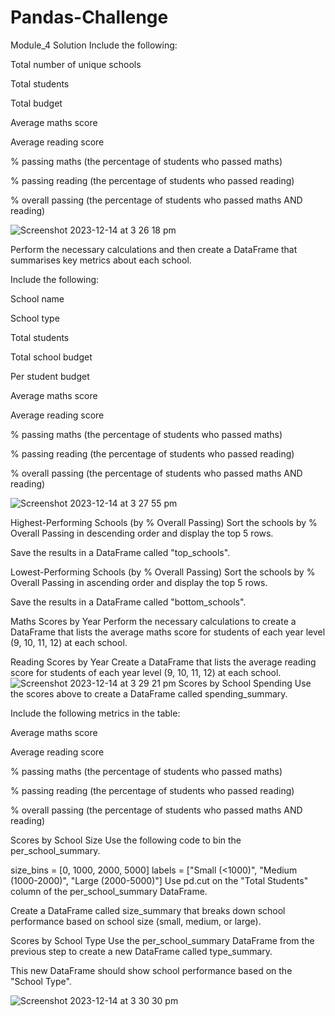 # Pandas-Challenge
Module_4 Solution
Include the following:

Total number of unique schools

Total students

Total budget

Average maths score

Average reading score

% passing maths (the percentage of students who passed maths)

% passing reading (the percentage of students who passed reading)

% overall passing (the percentage of students who passed maths AND reading)

![Screenshot 2023-12-14 at 3 26 18 pm](https://github.com/Sunilkth/Pandas-Challenge/assets/151619918/e18659bb-bbbd-4efc-a629-5d9ccde56181)


Perform the necessary calculations and then create a DataFrame that summarises key metrics about each school.

Include the following:

School name

School type

Total students

Total school budget

Per student budget

Average maths score

Average reading score

% passing maths (the percentage of students who passed maths)

% passing reading (the percentage of students who passed reading)

% overall passing (the percentage of students who passed maths AND reading)

![Screenshot 2023-12-14 at 3 27 55 pm](https://github.com/Sunilkth/Pandas-Challenge/assets/151619918/5927434b-4ec2-432b-b130-b34bc0ac0631)

Highest-Performing Schools (by % Overall Passing)
Sort the schools by % Overall Passing in descending order and display the top 5 rows.

Save the results in a DataFrame called "top_schools".

Lowest-Performing Schools (by % Overall Passing)
Sort the schools by % Overall Passing in ascending order and display the top 5 rows.

Save the results in a DataFrame called "bottom_schools".

Maths Scores by Year
Perform the necessary calculations to create a DataFrame that lists the average maths score for students of each year level (9, 10, 11, 12) at each school.

Reading Scores by Year
Create a DataFrame that lists the average reading score for students of each year level (9, 10, 11, 12) at each school.
![Screenshot 2023-12-14 at 3 29 21 pm](https://github.com/Sunilkth/Pandas-Challenge/assets/151619918/a8c1a1cb-62a8-4040-8cf7-f06678020962)
Scores by School Spending
Use the scores above to create a DataFrame called spending_summary.

Include the following metrics in the table:

Average maths score

Average reading score

% passing maths (the percentage of students who passed maths)

% passing reading (the percentage of students who passed reading)

% overall passing (the percentage of students who passed maths AND reading)

Scores by School Size
Use the following code to bin the per_school_summary.

size_bins = [0, 1000, 2000, 5000]
labels = ["Small (<1000)", "Medium (1000-2000)", "Large (2000-5000)"]
Use pd.cut on the "Total Students" column of the per_school_summary DataFrame.

Create a DataFrame called size_summary that breaks down school performance based on school size (small, medium, or large).

Scores by School Type
Use the per_school_summary DataFrame from the previous step to create a new DataFrame called type_summary.

This new DataFrame should show school performance based on the "School Type".

![Screenshot 2023-12-14 at 3 30 30 pm](https://github.com/Sunilkth/Pandas-Challenge/assets/151619918/f62c9ea9-aea7-4ff0-bc20-b1e76db0c91f)
